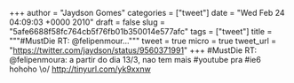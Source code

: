 
+++
author = "Jaydson Gomes"
categories = ["tweet"]
date = "Wed Feb 24 04:09:03 +0000 2010"
draft = false
slug = "5afe6688f58fc764cb5f76fb01b350014e577afc"
tags = ["tweet"]
title = """#MustDie RT: @felipenmour..."""
tweet = true
micro = true
tweet_url = "https://twitter.com/jaydson/status/9560371991"
+++
#MustDie RT: @felipenmoura: a partir do dia 13/3, nao tem mais #youtube pra #ie6 hohoho \o/ http://tinyurl.com/yk9xxnw
